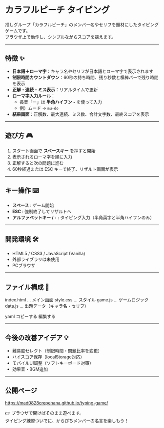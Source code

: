 # カラフルピーチ タイピング

推しグループ「カラフルピーチ」のメンバー名やセリフを題材にしたタイピングゲームです。  
ブラウザ上で動作し、シンプルながらスコアを競えます。

---

## 特徴 ✨
- **日本語＋ローマ字**：キャラ名やセリフが日本語とローマ字で表示されます  
- **制限時間カウントダウン**：60秒の持ち時間、残り秒数と横棒バーで残り時間を表示  
- **正解・連続・ミス表示**：リアルタイムで更新  
- **ローマ字入力ルール**：  
  - 長音「ー」は **半角ハイフン `-`** を使って入力  
  - 例）ムード → `mu-do`  
- **結果画面**：正解数、最大連続、ミス数、合計文字数、最終スコアを表示  

---

## 遊び方 🎮
1. スタート画面で **スペースキー** を押すと開始  
2. 表示されるローマ字を順に入力  
3. 正解すると次の問題に進む  
4. 60秒経過または ESC キーで終了、リザルト画面が表示  

---

## キー操作 ⌨️
- **スペース** : ゲーム開始  
- **ESC** : 強制終了してリザルトへ  
- **アルファベットキー / `-`** : タイピング入力（半角英字と半角ハイフンのみ）  

---

## 開発環境 🛠
- HTML5 / CSS3 / JavaScript (Vanilla)
- 外部ライブラリは未使用
- PCブラウザ

---

## ファイル構成 📂
index.html … メイン画面
style.css … スタイル
game.js … ゲームロジック
data.js … 出題データ（キャラ名・セリフ）

yaml
コピーする
編集する

---

## 今後の改善アイデア 💡
- 難易度セレクト（制限時間・問題比率を変更）  
- ハイスコア保存（localStorage対応）  
- モバイルUI調整（ソフトキーボード対策）  
- 効果音・BGM追加  

---

## 公開ページ
https://mad0828crepehana.github.io/typing-game/

👉 ブラウザで開けばそのまま遊べます。  
タイピング練習ついでに、からぴちメンバーの名言を楽しもう！  

